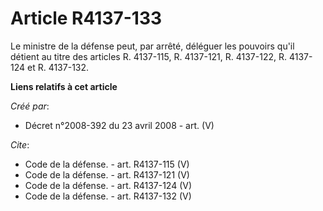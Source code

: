 # Article R4137-133

Le ministre de la défense peut, par arrêté, déléguer les pouvoirs qu'il détient au titre des articles R. 4137-115, R.
4137-121, R. 4137-122, R. 4137-124 et R. 4137-132.

**Liens relatifs à cet article**

_Créé par_:

  - Décret n°2008-392 du 23 avril 2008 - art. (V)

_Cite_:

  - Code de la défense. - art. R4137-115 (V)
  - Code de la défense. - art. R4137-121 (V)
  - Code de la défense. - art. R4137-124 (V)
  - Code de la défense. - art. R4137-132 (V)
